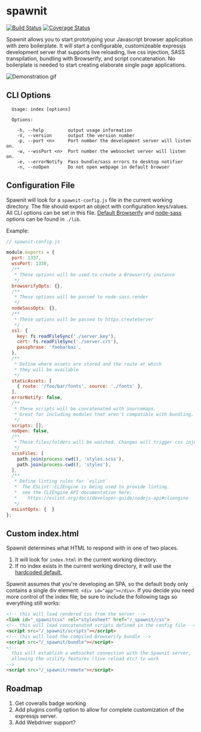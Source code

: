 # spawnit

[![Build Status](https://travis-ci.org/tjdavenport/spawnit.svg?branch=master)](https://travis-ci.org/tjdavenport/spawnit) [![Coverage Status](https://coveralls.io/repos/github/tjdavenport/spawnit/badge.svg?branch=master)](https://coveralls.io/github/tjdavenport/spawnit?branch=master)

Spawnit allows you to start prototyping your Javascript browser application with zero boilerplate. It will start a configurable,
customizeable expressjs development server that supports live reloading, live css injection, SASS transpilation, bundling
with Browserify, and script concatenation. No boilerplate is needed to start creating elaborate single page applications.

![Demonstration gif](http://i.imgur.com/Q9kaW9d.gif)

## CLI Options
```
  Usage: index [options]

  Options:

    -h, --help         output usage information
    -V, --version      output the version number
    -p, --port <n>     Port number the development server will listen on.
    -w, --wssPort <n>  Port number the websocket server will listen on.
    -e, --errorNotify  Pass bundle/sass errors to desktop notifier
    -n, --noOpen       Do not open webpage in default browser
```

## Configuration File
Spawnit will look for a `spawnit-config.js` file in the current working directory. The file should export an object with configuration keys/values. All CLI options can be set in this file. [Default Browserify](https://github.com/tjdavenport/spawnit/blob/master/lib/makeBrowserify.js) and [node-sass](https://github.com/tjdavenport/spawnit/blob/master/lib/makeCss.js) options can be found in `./lib`.

Example:

``` javascript
// spawnit-config.js

module.exports = {
  port: 1337,
  wssPort: 1338,
  /**
   * These options will be used to create a Browserify instance
   */
  browserifyOpts: {},
  /**
   * These options will be passed to node-sass.render
   */
  nodeSassOpts: {},
  /**
   * These options will be passed to https.createServer
   */
  ssl: {
    key: fs.readFileSync('./server.key'),
    cert: fs.readFileSync('./server.crt'),
    passphrase: 'foobarbaz',
  },
  /**
   * Define where assets are stored and the route at which
   * they will be available
   */
  staticAssets: [
    { route: '/foo/bar/fonts', source: './fonts' },
  ],
  errorNotify: false,
  /**
   * These scripts will be concatenated with sourcemaps.
   * Great for including modules that aren't compatible with bundling.
   */
  scripts: [],
  noOpen: false,
  /**
   * These files/folders will be watched. Changes will trigger css injection.
   */
  scssFiles: [
    path.join(process.cwd(), 'styles.scss'),
    path.join(process.cwd(), 'styles'),
  ],
  /**
   * Define linting rules for `eslint`
   *  The ESLint::CLIEngine is being used to provide linting.
   *  see the CLIEngine API documentation here:
   *    https://eslint.org/docs/developer-guide/nodejs-api#cliengine
   */
  esLintOpts: {  }
};

```

## Custom index.html

Spawnit determines what HTML to respond with in one of two places.
1. It will look for `index.html` in the current working directory.
2. If no index exists in the current working directory, it will use the [hardcoded default](https://github.com/tjdavenport/spawnit/blob/master/lib/getHtml.js),

Spawnit assumes that you're developing an SPA, so the default body only contains a single div element: `<div id="app"></div>`. If you decide you need more control of the index file, be sure to include the following tags so everything still works:

``` html
<!-- this will load rendered css from the server -->
<link id="_spawnitcss" rel="stylesheet" href="/_spawnit/css">
<!-- this will load concatenated scripts defined in the config file -->
<script src="/_spawnit/scripts"></script>
<!-- this will load the compiled Browserify bundle -->
<script src="/_spawnit/bundle"></script>
<!--
  this will establish a websocket connection with the Spawnit server,
  allowing the utility features (live reload etc) to work
-->
<script src="/_spawnit/remote"></script>
```
## Roadmap
1. Get coveralls badge working
2. Add plugins config option to allow for complete customization of the expressjs server.
3. Add Webdriver support?
